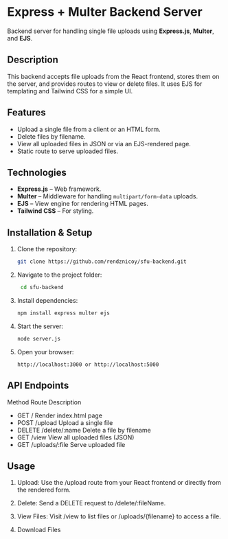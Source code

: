 # Express + Multer Backend Server

Backend server for handling single file uploads using **Express.js**, **Multer**, and **EJS**.

## Description
This backend accepts file uploads from the React frontend, stores them on the server, and provides routes to view or delete files. It uses EJS for templating and Tailwind CSS for a simple UI.

## Features
- Upload a single file from a client or an HTML form.
- Delete files by filename.
- View all uploaded files in JSON or via an EJS-rendered page.
- Static route to serve uploaded files.

## Technologies
- **Express.js** – Web framework.
- **Multer** – Middleware for handling `multipart/form-data` uploads.
- **EJS** – View engine for rendering HTML pages.
- **Tailwind CSS** – For styling.

## Installation & Setup
1. Clone the repository:
   ```bash
   git clone https://github.com/rendznicoy/sfu-backend.git
   
2. Navigate to the project folder:
   ```bash
    cd sfu-backend
   
3. Install dependencies:
   ```bash
   npm install express multer ejs
   
4. Start the server:
   ```bash
   node server.js

5. Open your browser:
   ```arduino
   http://localhost:3000 or http://localhost:5000
   
## API Endpoints
Method	Route	Description
- GET	/	Render index.html page
- POST	/upload	Upload a single file
- DELETE	/delete/:name	Delete a file by filename
- GET	/view	View all uploaded files (JSON)
- GET	/uploads/:file	Serve uploaded file

## Usage
1. Upload: Use the /upload route from your React frontend or directly from the rendered form.

2. Delete: Send a DELETE request to /delete/:fileName.

3. View Files: Visit /view to list files or /uploads/{filename} to access a file.

4. Download Files
